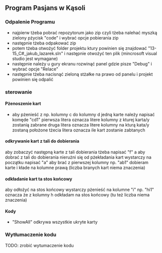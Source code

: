 ﻿## Program Pasjans w Kąsoli

### Odpalenie Programu
* najpierw tżeba pobrać repozytorum jako zip czyli tżeba nalehać myszką zielony pżycisk "code" i wybrać opcje pobierania zip
* następnie tżeba odpakować zip
* potem tżeba otwożyć folder projektu ktury powinien się znajdować "13-15_C#_jakub_lazarek.sln" i następnie otwożyć ten plik (mincrosoft visual studio jest wymagane)
* następnie należy u gury ekranu rozwinąć panel gdzie pisze "Debug" i wybrać opcje "Relace"
* następnie tżeba nacisnąć zieloną stżałke na prawo od panelu i projekt powinien się odpalić
### sterowanie
#### Pżenoszenie kart
* aby pżenieść z np. kolumny c do kolumny d jedną karte należy napisać komęde "cd1"
pierwsza litera oznacza litere kolumny z kturej karta/y zostanią zabrane
druga litera oznacza litere kolumny na kturą kata/y zostaną położone
tżecia litera oznacza ile kart zostanie zabtanych
#### odkrywanie kart z tali do dobierania
aby zobaczyć następną karte z tali dobierania tżeba napisać "f"
a aby dobrać z tali do dobierania nierużni się od pżekładania kart wystarczy na początku napisać "a" aby brać z pierwszej kolumny
np. "ab1" dobieram karte i kłade na kolumne prawą (liczba branych kart niema znaczenia)
#### odkładanie kart ta stos końcowy
aby odłożyć na stos końcowy wystarczy pżenieść na kolumne "i" np. "hi1" oznacza że z kolumny h odkładam na stos końcowy (tu też liczba niema znaczenia)
#### Kody
* "ShowAll" odkrywa wszystkie ukryte karty
### Wytłumaczenie kodu
TODO: zrobić wytumaczenie kodu
